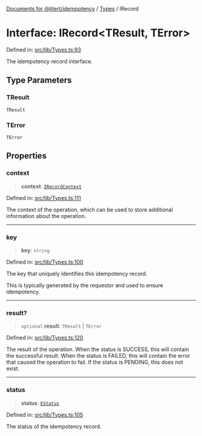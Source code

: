 [Documents for @litert/idempotency](../../index.md) / [Types](../index.md) / IRecord

# Interface: IRecord\<TResult, TError\>

Defined in: [src/lib/Types.ts:93](https://github.com/litert/idempotency.js/blob/master/src/lib/Types.ts#L93)

The idempotency record interface.

## Type Parameters

### TResult

`TResult`

### TError

`TError`

## Properties

### context

> **context**: [`IRecordContext`](../type-aliases/IRecordContext.md)

Defined in: [src/lib/Types.ts:111](https://github.com/litert/idempotency.js/blob/master/src/lib/Types.ts#L111)

The context of the operation, which can be used to store additional
information about the operation.

***

### key

> **key**: `string`

Defined in: [src/lib/Types.ts:100](https://github.com/litert/idempotency.js/blob/master/src/lib/Types.ts#L100)

The key that uniquely identifies this idempotency record.

This is typically generated by the requestor and used to ensure idempotency.

***

### result?

> `optional` **result**: `TResult` \| `TError`

Defined in: [src/lib/Types.ts:120](https://github.com/litert/idempotency.js/blob/master/src/lib/Types.ts#L120)

The result of the operation.
When the status is SUCCESS, this will contain the successful result.
When the status is FAILED, this will contain the error that caused the
operation to fail.
If the status is PENDING, this does not exist.

***

### status

> **status**: [`EStatus`](../enumerations/EStatus.md)

Defined in: [src/lib/Types.ts:105](https://github.com/litert/idempotency.js/blob/master/src/lib/Types.ts#L105)

The status of the idempotency record.
